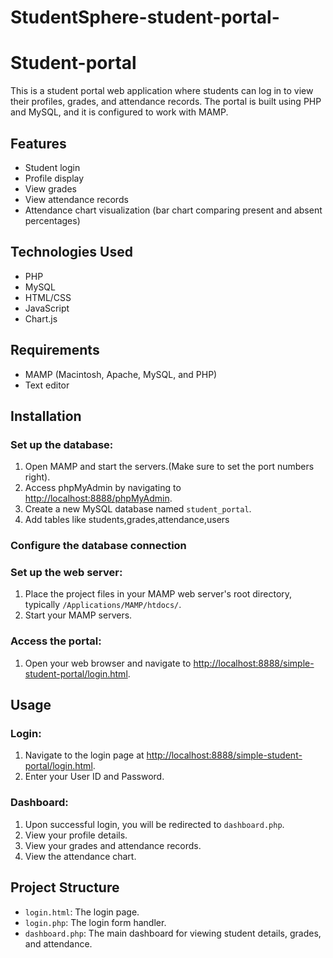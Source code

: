 # StudentSphere-student-portal-
# Student-portal
This is a student portal web application where students can log in to view their profiles, grades, and attendance records. The portal is built using PHP and MySQL, and it is configured to work with MAMP.

## Features
- Student login
- Profile display
- View grades
- View attendance records
- Attendance chart visualization (bar chart comparing present and absent percentages)

## Technologies Used
- PHP
- MySQL
- HTML/CSS
- JavaScript
- Chart.js

## Requirements
- MAMP (Macintosh, Apache, MySQL, and PHP)
- Text editor

## Installation

### Set up the database:

1. Open MAMP and start the servers.(Make sure to set the port numbers right).
2. Access phpMyAdmin by navigating to [http://localhost:8888/phpMyAdmin](http://localhost:8888/phpMyAdmin).
3. Create a new MySQL database named `student_portal`.
4. Add tables like students,grades,attendance,users

### Configure the database connection
### Set up the web server:

1. Place the project files in your MAMP web server's root directory, typically `/Applications/MAMP/htdocs/`.
2. Start your MAMP servers.

### Access the portal:

1. Open your web browser and navigate to [http://localhost:8888/simple-student-portal/login.html](http://localhost:8888/simple-student-portal/login.html).

## Usage

### Login:

1. Navigate to the login page at [http://localhost:8888/simple-student-portal/login.html](http://localhost:8888/simple-student-portal/login.html).
2. Enter your User ID and Password.

### Dashboard:

1. Upon successful login, you will be redirected to `dashboard.php`.
2. View your profile details.
3. View your grades and attendance records.
4. View the attendance chart.

## Project Structure

- `login.html`: The login page.
- `login.php`: The login form handler.
- `dashboard.php`: The main dashboard for viewing student details, grades, and attendance.
